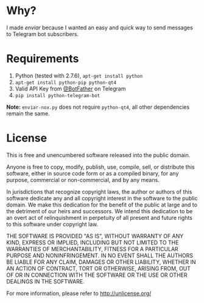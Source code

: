 # Why?

I made *enviar* because I wanted an easy and quick way to send messages to
Telegram bot subscribers.

# Requirements
1. Python (tested with 2.7.6), `apt-get install python`
1. `apt-get install python-pip python-qt4`
2. Valid API Key from [@BotFather](https://telegram.me/BotFather) on Telegram
3. `pip install python-telegram-bot`

**Note:** `enviar-nox.py` does not require `python-qt4`, all other dependencies
remain the same.

# License
This is free and unencumbered software released into the public domain.

Anyone is free to copy, modify, publish, use, compile, sell, or
distribute this software, either in source code form or as a compiled
binary, for any purpose, commercial or non-commercial, and by any
means.

In jurisdictions that recognize copyright laws, the author or authors
of this software dedicate any and all copyright interest in the
software to the public domain. We make this dedication for the benefit
of the public at large and to the detriment of our heirs and
successors. We intend this dedication to be an overt act of
relinquishment in perpetuity of all present and future rights to this
software under copyright law.

THE SOFTWARE IS PROVIDED "AS IS", WITHOUT WARRANTY OF ANY KIND,
EXPRESS OR IMPLIED, INCLUDING BUT NOT LIMITED TO THE WARRANTIES OF
MERCHANTABILITY, FITNESS FOR A PARTICULAR PURPOSE AND NONINFRINGEMENT.
IN NO EVENT SHALL THE AUTHORS BE LIABLE FOR ANY CLAIM, DAMAGES OR
OTHER LIABILITY, WHETHER IN AN ACTION OF CONTRACT, TORT OR OTHERWISE,
ARISING FROM, OUT OF OR IN CONNECTION WITH THE SOFTWARE OR THE USE OR
OTHER DEALINGS IN THE SOFTWARE.

For more information, please refer to <http://unlicense.org/>
